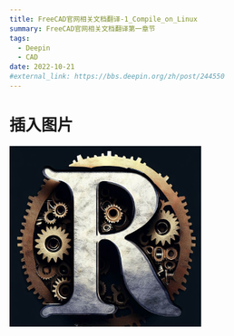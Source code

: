 ```yaml
---
title: FreeCAD官网相关文档翻译-1_Compile_on_Linux
summary: FreeCAD官网相关文档翻译第一章节
tags:
  - Deepin
  - CAD
date: 2022-10-21
#external_link: https://bbs.deepin.org/zh/post/244550
---
```

# 插入图片
<img src="moveRust-lang_看图王.jpg" alt="R-lang" style="zoom:33%;" />